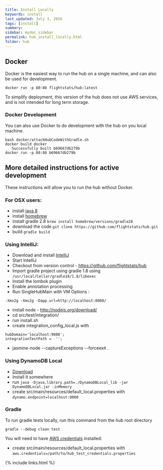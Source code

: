 ```yaml
---
title: Install Locally
keywords: install
last_updated: July 3, 2016
tags: [install]
summary: 
sidebar: mydoc_sidebar
permalink: hub_install_locally.html
folder: hub
---
```


## Docker

Docker is the easiest way to run the hub on a single machine, and can also be used for development.

```
docker run -p 80:80 flightstats/hub:latest
```

To simplify deployment, this version of the hub does not use AWS services, and is not intended for long term storage.

### Docker Development

You can also use Docker to do development with the hub on you local machine.

```
bash docker/attackHubCodeWithGradle.sh
docker build docker
   Successfully built b69667db279b
docker run -p 80:80 b69667db279b
```

## More detailed instructions for active development

These instructions will allow you to run the hub without Docker.

### For OSX users:
* install [java 8](http://www.oracle.com/technetwork/java/javase/downloads/jdk8-downloads-2133151.html)
* install [homebrew](http://brew.sh/)
* install gradle 2.8 ```brew install homebrew/versions/gradle28```
* download the code ```git clone https://github.com/flightstats/hub.git```
* build ```gradle build```

### Using IntelliJ:
* Download and install [IntelliJ](https://www.jetbrains.com/idea/download/)
* Start IntelliJ
* Checkout from version control - https://github.com/flightstats/hub
* Import gradle project using gradle 1.8 using ```/usr/local/Cellar/gradle18/1.8/libexec```
* Install the lombok plugin
* Enable annotation processing
* Run SingleHubMain with VM Options :
```
-Xmx2g -Xms2g -Dapp.url=http://localhost:8080/
```
* install node - http://nodejs.org/download/
* cd src/test/integration/
* run install.sh
* create integration_config_local.js with 
```
hubDomain='localhost:9080';
integrationTestPath =  '';
```
* jasmine-node --captureExceptions --forceexit .

### Using DynamoDB Local

* [Download](http://docs.aws.amazon.com/amazondynamodb/latest/developerguide/Tools.DynamoDBLocal.html )
* Install it somewhere
* run ```java -Djava.library.path=./DynamoDBLocal_lib -jar DynamoDBLocal.jar -inMemory```
* create src/main/resources/default_local.properties with ```dynamo.endpoint=localhost:8000```

### Gradle

To run gradle tests locally, run this command from the hub root directory
```
gradle --debug clean test
```

You will need to have [AWS credentials](http://docs.aws.amazon.com/general/latest/gr/managing-aws-access-keys.html) installed:

* create src/main/resources/default_local.properties with ```aws.credentials=/path/to/hub_test_credentials.properties```


{% include links.html %}